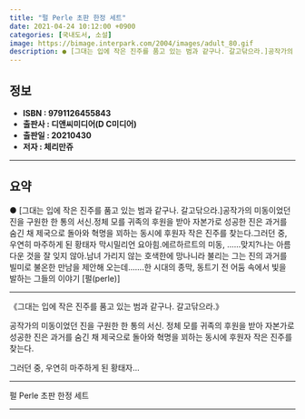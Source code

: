 ```yaml
---
title: "펄 Perle 초판 한정 세트"
date: 2021-04-24 10:12:00 +0900
categories: [국내도서, 소설]
image: https://bimage.interpark.com/2004/images/adult_80.gif
description: ● [그대는 입에 작은 진주를 품고 있는 범과 같구나. 갈고닦으라.]공작가의 미동이었던 진을 구원한 한 통의 서신.정체 모를 귀족의 후원을 받아 자본가로 성공한 진은 과거를 숨긴 채 제국으로 돌아와 혁명을 꾀하는 동시에 후원자 작은 진주를 찾는다.그러던 중, 우연히 마주하게 된 황태자
---
```


## **정보**

- **ISBN : 9791126455843**
- **출판사 : 디앤씨미디어(D C미디어)**
- **출판일 : 20210430**
- **저자 : 체리만쥬**

------



## **요약**

●  [그대는 입에 작은 진주를 품고 있는 범과 같구나. 갈고닦으라.]공작가의 미동이었던 진을 구원한 한 통의 서신.정체 모를 귀족의 후원을 받아 자본가로 성공한 진은 과거를 숨긴 채 제국으로 돌아와 혁명을 꾀하는 동시에 후원자 작은 진주를 찾는다.그러던 중, 우연히 마주하게 된 황태자 막시밀리언 요아힘.에르하르트의 미동, ......맞지?나는 아름다운 것을 잘 잊지 않아.남녀 가리지 않는 호색한에 망나니라 불리는 그는 진의 과거를 빌미로 불온한 만남을 제안해 오는데.......한 시대의 종막, 동트기 전 어둠 속에서 빛을 발하는 그들의 이야기 [펄(perle)]

------

《그대는 입에 작은 진주를 품고 있는 범과 같구나.
갈고닦으라.》

공작가의 미동이었던 진을 구원한 한 통의 서신.
정체 모를 귀족의 후원을 받아 자본가로 성공한 진은 
과거를 숨긴 채 제국으로 돌아와 혁명을 꾀하는 동시에 후원자 작은 진주를 찾는다.

그러던 중, 우연히 마주하게 된 황태자... 

------


펄 Perle 초판 한정 세트 

------



